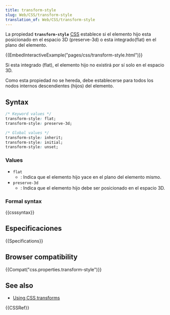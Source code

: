 ```yaml
---
title: transform-style
slug: Web/CSS/transform-style
translation_of: Web/CSS/transform-style
---
```


La propiedad **`transform-style`** [CSS](/es/docs/Web/CSS) establece si el elemento hijo esta posicionado en el espacio 3D (preserve-3d) o esta integrado(flat) en el plano del elemento.

{{EmbedInteractiveExample("pages/css/transform-style.html")}}

Si esta integrado (flat), el elemento hijo no existirá por sí solo en el espacio 3D.

Como esta propiedad no se hereda, debe establecerse para todos los nodos internos descendientes (hijos) del elemento.

## Syntax

```css
/* Keyword values */
transform-style: flat;
transform-style: preserve-3d;

/* Global values */
transform-style: inherit;
transform-style: initial;
transform-style: unset;
```

### Values

- `flat`
  - : Indica que el elemento hijo yace en el plano del elemento mismo.
- `preserve-3d`
  - : Indica que el elemento hijo debe ser posicionado en el espacio 3D.

### Formal syntax

{{csssyntax}}

## Especificaciones

{{Specifications}}

## Browser compatibility

{{Compat("css.properties.transform-style")}}

## See also

- [Using CSS transforms](/es/docs/CSS/Using_CSS_transforms)

{{CSSRef}}
